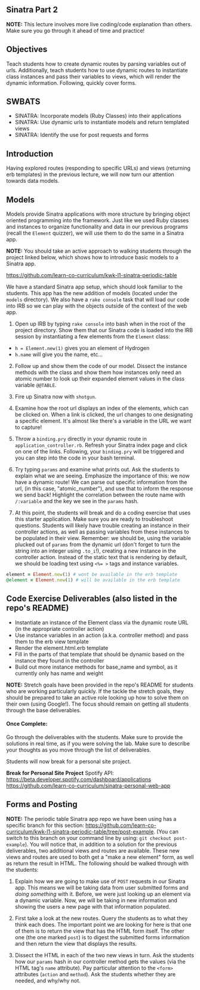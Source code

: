 ## Sinatra Part 2

**NOTE:** This lecture involves more live coding/code explanation than others. Make sure you go through it ahead of time and practice!

## Objectives

Teach students how to create dynamic routes by parsing variables out of urls. Additionally, teach students how to use dynamic routes to instantiate class instances and pass their variables to views, which will render the dynamic information. Following, quickly cover forms.

## SWBATS

- SINATRA: Incorporate models (Ruby Classes) into their applications
- SINATRA: Use dynamic urls to instantiate models and return templated views
- SINATRA: Identify the use for post requests and forms

## Introduction

Having explored routes (responding to specific URLs) and views (returning erb templates) in the previous lecture, we will now turn our attention towards data models.

## Models

Models provide Sinatra applications with more structure by bringing object oriented programming into the framework. Just like we used Ruby classes and instances to organize functionality and data in our previous programs (recall the `Element` quizzer), we will use them to do the same in a Sinatra app. 

**NOTE:** You should take an active approach to walking students through the project linked below, which shows how to introduce basic models to a Sinatra app. 

https://github.com/learn-co-curriculum/kwk-l1-sinatra-periodic-table

We have a standard Sinatra app setup, which should look familiar to the students. This app has the new addition of models (located under the `models` directory). We also have a `rake console` task that will load our code into IRB so we can play with the objects outside of the context of the web app.

1. Open up IRB by typing `rake console` into bash when in the root of the project directory. Show them that our Sinatra code is loaded into the IRB session by instantiating a few elements from the `Element` class: 
  - `h = Element.new(1)` gives you an element of Hydrogen
  - `h.name` will give you the name, etc...
  
2. Follow up and show them the code of our model. Dissect the instance methods with the class and show them how instances only need an atomic number to look up their expanded element values in the class variable `@@TABLE`.

3. Fire up Sinatra now with `shotgun`.

4. Examine how the root url displays an index of the elements, which can be clicked on. When a link is clicked, the url changes to one designating a specific element. It's almost like there's a variable in the URL we want to capture!

5. Throw a `binding.pry` directly in your dynamic route in `application_controller.rb`. Refresh your Sinatra index page and click on one of the links. Following, your `binding.pry` will be triggered and you can step into the code in your bash terminal.

6. Try typing `params` and examine what prints out. Ask the students to explain what we are seeing. Emphasize the importance of this: we now have a dynamic route! We can parse out specific information from the url, (in this case, "atomic_number"), and use that to inform the response we send back! Highlight the correlation between the route name with `/:variable` and the key we see in the `params` hash.

7. At this point, the students will break and do a coding exercise that uses this starter application. Make sure you are ready to troubleshoot questions. Students will likely have trouble creating an instance in their controller actions, as well as passing variables from these instances to be populated in their view. Remember: we should be, using the variable plucked out of `params` from the dynamic url (don't forget to turn the string into an integer using `.to_i`!), creating a new instance in the controller action. Instead of the static text that is rendering by default, we should be loading text using `<%= >` tags and instance variables.

```ruby
element = Element.new(1) # wont be available in the erb template
@element = Element.new(1) # will be available in the erb template
```

## Code Exercise Deliverables (also listed in the repo's README)

- Instantiate an instance of the Element class via the dynamic route URL (in the appropriate controller action)
- Use instance variables in an action (a.k.a. controller method) and pass them to the erb view template
- Render the element.html.erb template
- Fill in the parts of that template that should be dynamic based on the instance they found in the controller
- Build out more instance methods for base_name and symbol, as it currently only has name and weight

**NOTE:** Stretch goals have been provided in the repo's README for students who are working particularly quickly. If the tackle the stretch goals, they should be prepared to take an active role looking up how to solve them on their own (using Google!). The focus should remain on getting all students through the base deliverables.

#### Once Complete:

Go through the deliverables with the students. Make sure to provide the solutions in real time, as if you were solving the lab. Make sure to describe your thoughts as you move through the list of deliverables. 

Students will now break for a personal site project.

**Break for Personal Site Project**
Spotify API: https://beta.developer.spotify.com/dashboard/applications
https://github.com/learn-co-curriculum/sinatra-personal-web-app


## Forms and Posting

**NOTE:** The periodic table Sinatra app repo we have been using has a specific branch for this section: https://github.com/learn-co-curriculum/kwk-l1-sinatra-periodic-table/tree/post-example. (You can switch to this branch on your command line by using: `git checkout post-example`). You will notice that, in addition to a solution for the previous deliverables, two additional views and routes are available. These new views and routes are used to both get a "make a new element" form, as well as return the result in HTML. The following should be walked through with the students:

1. Explain how we are going to make use of `POST` requests in our Sinatra app. This means we will be taking data from user submitted forms and _doing something_ with it. Before, we were just looking up an element via a dynamic variable. Now, we will be taking in new information and showing the users a new page with that information populated. 

2. First take a look at the new routes. Query the students as to what they think each does. The important point we are looking for here is that one of them is to return the view that has the HTML form itself. The other one (the one marked `post`) is to digest the submitted forms information and then return the view that displays the results.

3. Dissect the HTML in each of the two new views in turn. Ask the students how our `params` hash in our controller method gets the values (via the HTML tag's `name` attribute). Pay particular attention to the `<form>` attributes (`action` and `method`). Ask the students whether they are needed, and why/why not. 

